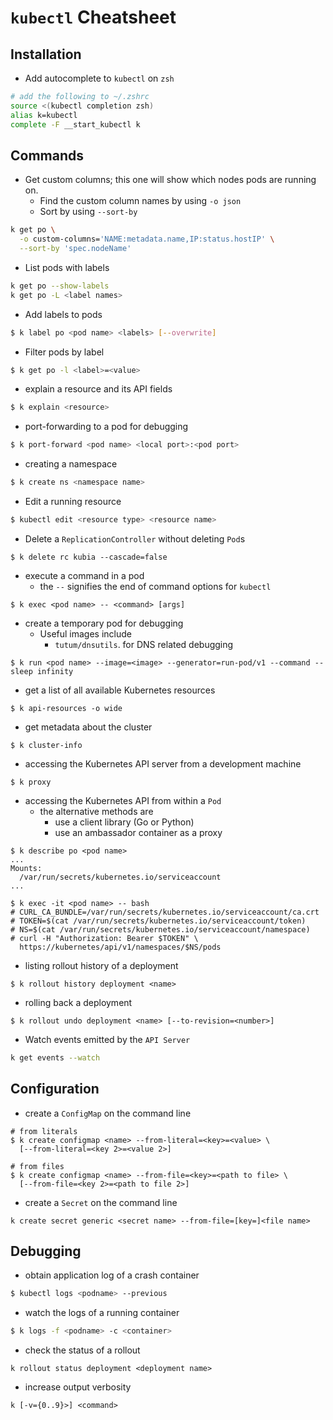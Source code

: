# `kubectl` Cheatsheet

## Installation
* Add autocomplete to `kubectl` on `zsh`

```sh
# add the following to ~/.zshrc
source <(kubectl completion zsh)
alias k=kubectl
complete -F __start_kubectl k
```

## Commands
* Get custom columns; this one will show which nodes pods are running on.
  * Find the custom column names by using `-o json`
  * Sort by using `--sort-by`

```sh
k get po \
  -o custom-columns='NAME:metadata.name,IP:status.hostIP' \
  --sort-by 'spec.nodeName'
```

* List pods with labels

```sh
k get po --show-labels
k get po -L <label names>
```

* Add labels to pods
```bash
$ k label po <pod name> <labels> [--overwrite]
```

* Filter pods by label
```bash
$ k get po -l <label>=<value>
```

* explain a resource and its API fields
```bash
$ k explain <resource>
```

* port-forwarding to a pod for debugging
```bash
$ k port-forward <pod name> <local port>:<pod port>
```

* creating a namespace

```sh
$ k create ns <namespace name>
```

* Edit a running resource

```sh
$ kubectl edit <resource type> <resource name>
```

* Delete a `ReplicationController` without deleting `Pod`s
```
$ k delete rc kubia --cascade=false
```

* execute a command in a pod
  * the `--` signifies the end of command options for `kubectl`
```
$ k exec <pod name> -- <command> [args]
```

* create a temporary pod for debugging
  * Useful images include
    * `tutum/dnsutils`. for DNS related debugging
```
$ k run <pod name> --image=<image> --generator=run-pod/v1 --command -- sleep infinity
```

* get a list of all available Kubernetes resources
```
$ k api-resources -o wide
```

* get metadata about the cluster
```
$ k cluster-info
```

* accessing the Kubernetes API server from a development machine
```
$ k proxy 
```

* accessing the Kubernetes API from within a `Pod`
  * the alternative methods are
    * use a client library (Go or Python)
    * use an ambassador container as a proxy
```
$ k describe po <pod name>
...
Mounts:
  /var/run/secrets/kubernetes.io/serviceaccount
...

$ k exec -it <pod name> -- bash
# CURL_CA_BUNDLE=/var/run/secrets/kubernetes.io/serviceaccount/ca.crt
# TOKEN=$(cat /var/run/secrets/kubernetes.io/serviceaccount/token)
# NS=$(cat /var/run/secrets/kubernetes.io/serviceaccount/namespace)
# curl -H "Authorization: Bearer $TOKEN" \
  https://kubernetes/api/v1/namespaces/$NS/pods
```

* listing rollout history of a deployment
```
$ k rollout history deployment <name>
```

- rolling back a deployment
```
$ k rollout undo deployment <name> [--to-revision=<number>]
```

- Watch events emitted by the `API Server`

```sh
k get events --watch
```

## Configuration

* create a `ConfigMap` on the command line
```
# from literals
$ k create configmap <name> --from-literal=<key>=<value> \
  [--from-literal=<key 2>=<value 2>]

# from files
$ k create configmap <name> --from-file=<key>=<path to file> \
  [--from-file=<key 2>=<path to file 2>]
```

* create a `Secret` on the command line
```
k create secret generic <secret name> --from-file=[key=]<file name>
```

## Debugging

* obtain application log of a crash container
```bash
$ kubectl logs <podname> --previous
```

* watch the logs of a running container
```bash
$ k logs -f <podname> -c <container>
```

* check the status of a rollout
```
k rollout status deployment <deployment name>
```

* increase output verbosity
```
k [-v={0..9}>] <command>
```

